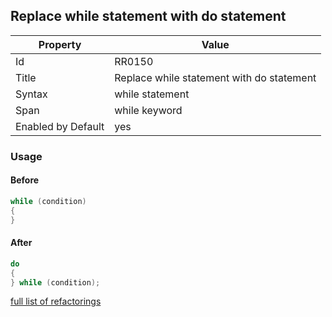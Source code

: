 ## Replace while statement with do statement

Property | Value
--- | --- 
Id | RR0150
Title | Replace while statement with do statement
Syntax | while statement
Span | while keyword
Enabled by Default | yes

### Usage

#### Before

```csharp
while (condition)
{
}
```

#### After

```csharp
do
{
} while (condition);
```

[full list of refactorings](Refactorings.md)
